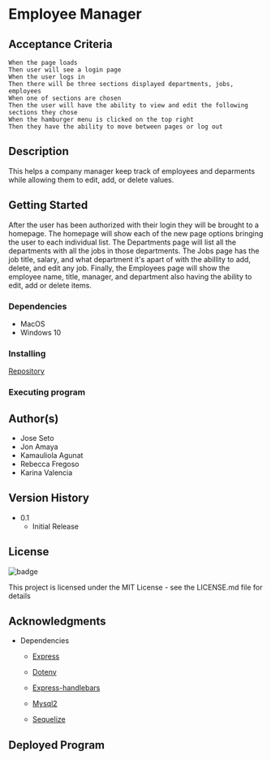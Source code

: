 # **Employee Manager**

## **Acceptance Criteria**

    When the page loads
    Then user will see a login page
    When the user logs in
    Then there will be three sections displayed departments, jobs, employees
    When one of sections are chosen
    Then the user will have the ability to view and edit the following sections they chose
    When the hamburger menu is clicked on the top right 
    Then they have the ability to move between pages or log out

## **Description**

This helps a company manager keep track of employees and deparments while allowing them to edit, add, or delete values.

## **Getting Started**

After the user has been authorized with their login they will be brought to a homepage. The homepage will show each of the new page options bringing the user to each individual list. The Departments page will list all the departments with all the jobs in those departments. The Jobs page has the job title, salary, and what department it's apart of with the abillity to add, delete, and edit any job. Finally, the Employees page will show the employee name, title, manager, and department also having the ability to edit, add or delete items.

### Dependencies

* MacOS
* Windows 10

### Installing

[Repository](https://github.com/kgkagunat/Employee-Manager-Tracker-Project)

### Executing program


## Author(s)

* Jose Seto
* Jon Amaya
* Kamauliola Agunat
* Rebecca Fregoso
* Karina Valencia

## Version History

* 0.1
    * Initial Release

## License  

 ![badge](https://img.shields.io/badge/MIT-blue)

This project is licensed under the MIT License - see the LICENSE.md file for details 

## Acknowledgments

* Dependencies
    * [Express](https://www.npmjs.com/package/express?activeTab=readme)

    * [Dotenv](https://www.npmjs.com/package/dotenv)

    * [Express-handlebars](https://www.npmjs.com/package/express-handlebars)

    * [Mysql2](https://www.npmjs.com/package/mysql2)

    * [Sequelize](https://www.npmjs.com/package/sequelize)


## Deployed Program

![]()


![]()